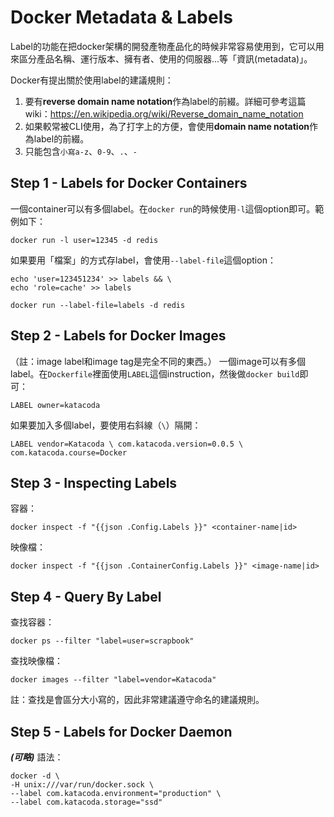 
# Docker Metadata & Labels

Label的功能在把docker架構的開發產物產品化的時候非常容易使用到，它可以用來區分產品名稱、運行版本、擁有者、使用的伺服器...等「資訊(metadata)」。

Docker有提出關於使用label的建議規則：
1. 要有**reverse domain name notation**作為label的前綴。詳細可參考這篇wiki：https://en.wikipedia.org/wiki/Reverse_domain_name_notation
2. 如果較常被CLI使用，為了打字上的方便，會使用**domain name notation**作為label的前綴。
3. 只能包含`小寫a-z`、`0-9`、`.`、`-` 

## Step 1 - Labels for Docker Containers
一個container可以有多個label。在`docker run`的時候使用`-l`這個option即可。範例如下：
```
docker run -l user=12345 -d redis
```

如果要用「檔案」的方式存label，會使用`--label-file`這個option：
```
echo 'user=123451234' >> labels && \
echo 'role=cache' >> labels

docker run --label-file=labels -d redis
```

## Step 2 - Labels for Docker Images
（註：image label和image tag是完全不同的東西。）
一個image可以有多個label。在`Dockerfile`裡面使用`LABEL`這個instruction，然後做`docker build`即可：
```
LABEL owner=katacoda
```

如果要加入多個label，要使用右斜線（`\`）隔開：
```
LABEL vendor=Katacoda \ com.katacoda.version=0.0.5 \ com.katacoda.course=Docker
```

## Step 3 - Inspecting Labels
容器：
```
docker inspect -f "{{json .Config.Labels }}" <container-name|id>
```

映像檔：
```
docker inspect -f "{{json .ContainerConfig.Labels }}" <image-name|id>
```

## Step 4 - Query By Label
查找容器：
```
docker ps --filter "label=user=scrapbook"
```

查找映像檔：
```
docker images --filter "label=vendor=Katacoda"
```

註：查找是會區分大小寫的，因此非常建議遵守命名的建議規則。

## Step 5 - Labels for Docker Daemon
***(可略)***
語法：
```
docker -d \
-H unix:///var/run/docker.sock \
--label com.katacoda.environment="production" \
--label com.katacoda.storage="ssd"
```
